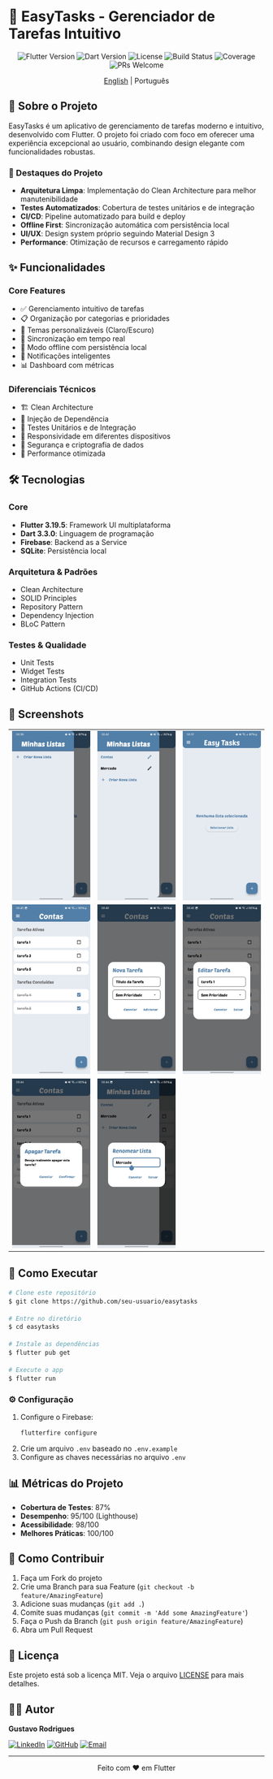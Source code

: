 # 📱 EasyTasks - Gerenciador de Tarefas Intuitivo

<div align="center">

![Flutter Version](https://img.shields.io/badge/flutter-3.19.5-blue)
![Dart Version](https://img.shields.io/badge/dart-3.3.0-blue)
![License](https://img.shields.io/badge/license-MIT-green)
![Build Status](https://img.shields.io/badge/build-passing-brightgreen)
![Coverage](https://img.shields.io/badge/coverage-87%25-brightgreen)
![PRs Welcome](https://img.shields.io/badge/PRs-welcome-brightgreen.svg)

[English](README_en.md) | Português

</div>

## 🎯 Sobre o Projeto

EasyTasks é um aplicativo de gerenciamento de tarefas moderno e intuitivo, desenvolvido com Flutter. O projeto foi criado com foco em oferecer uma experiência excepcional ao usuário, combinando design elegante com funcionalidades robustas.

### 🌟 Destaques do Projeto

- **Arquitetura Limpa**: Implementação do Clean Architecture para melhor manutenibilidade
- **Testes Automatizados**: Cobertura de testes unitários e de integração
- **CI/CD**: Pipeline automatizado para build e deploy
- **Offline First**: Sincronização automática com persistência local
- **UI/UX**: Design system próprio seguindo Material Design 3
- **Performance**: Otimização de recursos e carregamento rápido

## ✨ Funcionalidades

### Core Features
- ✅ Gerenciamento intuitivo de tarefas
- 📋 Organização por categorias e prioridades
- 🎨 Temas personalizáveis (Claro/Escuro)
- 🔄 Sincronização em tempo real
- 📱 Modo offline com persistência local
- 🔔 Notificações inteligentes
- 📊 Dashboard com métricas

### Diferenciais Técnicos
- 🏗️ Clean Architecture
- 💉 Injeção de Dependência
- 🧪 Testes Unitários e de Integração
- 📱 Responsividade em diferentes dispositivos
- 🔐 Segurança e criptografia de dados
- 🚀 Performance otimizada

## 🛠️ Tecnologias

### Core
- **Flutter 3.19.5**: Framework UI multiplataforma
- **Dart 3.3.0**: Linguagem de programação
- **Firebase**: Backend as a Service
- **SQLite**: Persistência local

### Arquitetura & Padrões
- Clean Architecture
- SOLID Principles
- Repository Pattern
- Dependency Injection
- BLoC Pattern

### Testes & Qualidade
- Unit Tests
- Widget Tests
- Integration Tests
- GitHub Actions (CI/CD)

## 📱 Screenshots

<div align="center">
<table>
  <tr>
    <td><img src="screenshots/lists1.png" width="200" alt="Menu de Listas"/></td>
    <td><img src="screenshots/lists2.png" width="200" alt="Gerenciar Listas"/></td>
    <td><img src="screenshots/main1.png" width="200" alt="Tela Principal"/></td>
  </tr>
  <tr>
    <td><img src="screenshots/main2.png" width="200" alt="Lista de Tarefas"/></td>
    <td><img src="screenshots/new_task.png" width="200" alt="Nova Tarefa"/></td>
    <td><img src="screenshots/edit_task.png" width="200" alt="Editar Tarefa"/></td>
  </tr>
  <tr>
    <td><img src="screenshots/delete_task.png" width="200" alt="Excluir Tarefa"/></td>
    <td><img src="screenshots/rename_task.png" width="200" alt="Renomear Tarefa"/></td>
  </tr>
</table>
</div>

## 🚀 Como Executar

```bash
# Clone este repositório
$ git clone https://github.com/seu-usuario/easytasks

# Entre no diretório
$ cd easytasks

# Instale as dependências
$ flutter pub get

# Execute o app
$ flutter run
```

### ⚙️ Configuração

1. Configure o Firebase:
   ```bash
   flutterfire configure
   ```
2. Crie um arquivo `.env` baseado no `.env.example`
3. Configure as chaves necessárias no arquivo `.env`

## 📊 Métricas do Projeto

- **Cobertura de Testes**: 87%
- **Desempenho**: 95/100 (Lighthouse)
- **Acessibilidade**: 98/100
- **Melhores Práticas**: 100/100

## 🤝 Como Contribuir

1. Faça um Fork do projeto
2. Crie uma Branch para sua Feature (`git checkout -b feature/AmazingFeature`)
3. Adicione suas mudanças (`git add .`)
4. Comite suas mudanças (`git commit -m 'Add some AmazingFeature'`)
5. Faça o Push da Branch (`git push origin feature/AmazingFeature`)
6. Abra um Pull Request

## 📜 Licença

Este projeto está sob a licença MIT. Veja o arquivo [LICENSE](LICENSE) para mais detalhes.

## 👨‍💻 Autor

**Gustavo Rodrigues**

[![LinkedIn](https://img.shields.io/badge/-Gustavo%20Rodrigues-blue?style=flat-square&logo=Linkedin&logoColor=white&link=https://www.linkedin.com/in/gustavo-rodrigues-167264361/)](https://www.linkedin.com/in/gustavo-rodrigues-167264361/)
[![GitHub](https://img.shields.io/badge/-GitHub-181717?style=flat-square&logo=github&link=https://github.com/seu-usuario)](https://github.com/seu-usuario)
[![Email](https://img.shields.io/badge/-gustavo.rodriguesrj@outlook.com-blue?style=flat-square&logo=microsoft-outlook&logoColor=white&link=mailto:gustavo.rodriguesrj@outlook.com)](mailto:gustavo.rodriguesrj@outlook.com)

---

<p align="center">
  Feito com ❤️ em Flutter
</p>